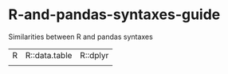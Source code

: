 R-and-pandas-syntaxes-guide
===========================

Similarities between R and pandas syntaxes


 <table style="width:100%">
  <tr>
    <td>R</td>
    <td>R::data.table</td>
    <td>R::dplyr</td>
  </tr>
  <tr>
    <td></td>
    <td></td>
    <td></td>
  </tr>
</table> 
